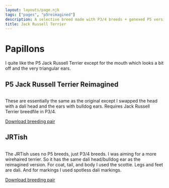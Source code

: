 ```yaml
---
layout: layouts/page.njk
tags: ["pages", "p5reimagined"]
description: A selective breed made with P3/4 breeds + genexed P5 version
title: Jack Russell Terrier
---
```

# Papillons
I quite like the P5 Jack Russell Terrier except for the mouth which looks a bit off and the very triangular ears.

## P5 Jack Russell Terrier Reimagined

<img srcset="/public/images/jrtgenex.png 2x">

These are essentially the same as the original except I swapped the head with a dali head and the ears with bulldog ears. Requires Jack Russell Terrier breedfile in P3/4.

[Download breeding pair](/public/downloads/jrt-new.zip?v=1628463439555)


## JRTish

<img srcset="/public/images/jrtish.png 2x">

The JRTish uses no P5 breeds, just P3/4 breeds. I was aiming for a more wirehaired terrier. So it has the same dali head/bulldog ear as the reimagined version. For coat, tail, and body I used the scottie. Legs and feet are dali. And for markings I used spotless dali markings.


[Download breeding pair](/public/downloads/jrtish.zip?v=1628463539357)
